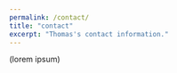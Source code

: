 ```yaml
---
permalink: /contact/
title: "contact"
excerpt: "Thomas's contact information."
---
```

(lorem ipsum)
